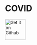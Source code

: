 # COVID
<td align="center"><a href="https://github.com/Balaji-star/COVID/releases/download/V1/covid.apk"><img src="https://user-images.githubusercontent.com/663460/26973090-f8fdc986-4d14-11e7-995a-e7c5e79ed925.png" alt="Get it on Github" height="68"></a></td>
